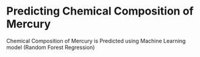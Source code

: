 
# Predicting Chemical Composition of Mercury 

Chemical Composition of Mercury is Predicted using Machine Learning model (Random Forest Regression)
